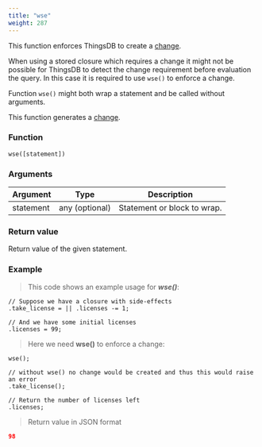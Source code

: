 ```yaml
---
title: "wse"
weight: 287
---
```


This function enforces ThingsDB to create a [change](../../overview/changes).

When using a stored closure which requires a change it might not be possible for ThingsDB
to detect the change requirement before evaluation the query. In this case it is required to use `wse()` to enforce a change.

Function `wse()` might both wrap a statement and be called without arguments.

This function generates a [change](../../overview/changes).

### Function

`wse([statement])`

### Arguments

Argument | Type | Description
-------- | ---- | -----------
statement | any (optional) | Statement or block to wrap.

### Return value

Return value of the given statement.

### Example

> This code shows an example usage for ***wse()***:

```thingsdb,should_pass
// Suppose we have a closure with side-effects
.take_license = || .licenses -= 1;

// And we have some initial licenses
.licenses = 99;
```

> Here we need **wse()** to enforce a change:

```thingsdb,syntax_only
wse();

// without wse() no change would be created and thus this would raise an error
.take_license();

// Return the number of licenses left
.licenses;
```

> Return value in JSON format

```json
98
```
